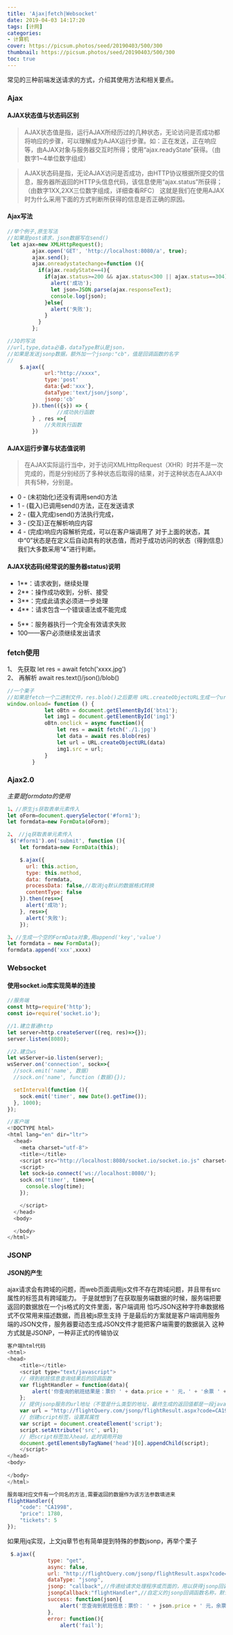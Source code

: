 ```yaml
---
title: 'Ajax|fetch|Websocket'
date: 2019-04-03 14:17:20
tags: [计网]
categories: 
- 计算机
cover: https://picsum.photos/seed/20190403/500/300
thumbnail: https://picsum.photos/seed/20190403/500/300
toc: true
---
```

常见的三种前端发送请求的方式，介绍其使用方法和相关要点。
<!-- more -->
### Ajax
#### AJAX状态值与状态码区别
>AJAX状态值是指，运行AJAX所经历过的几种状态，无论访问是否成功都将响应的步骤，可以理解成为AJAX运行步骤。如：正在发送，正在响应等，由AJAX对象与服务器交互时所得；使用“ajax.readyState”获得。（由数字1~4单位数字组成）

>AJAX状态码是指，无论AJAX访问是否成功，由HTTP协议根据所提交的信息，服务器所返回的HTTP头信息代码，该信息使用“ajax.status”所获得；（由数字1XX,2XX三位数字组成，详细查看RFC）
这就是我们在使用AJAX时为什么采用下面的方式判断所获得的信息是否正确的原因。

#### Ajax写法
```js
//举个例子,原生写法
//如果是post请求，json数据写在send()
 let ajax=new XMLHttpRequest();
        ajax.open('GET', 'http://localhost:8080/a', true);
        ajax.send();
        ajax.onreadystatechange=function (){
          if(ajax.readyState==4){
            if(ajax.status>=200 && ajax.status<300 || ajax.status==304){
              alert('成功');
              let json=JSON.parse(ajax.responseText);
              console.log(json);
            }else{
              alert('失败');
            }
          }
        };
```
```js
//JQ的写法
//url,type,data必备，dataType默认是json，
//如果是发送jsonp数据，额外加一个jsonp:"cb"，值是回调函数的名字
//
	$.ajax({
			url:"http://xxxx",
			type:'post'
			data:{wd:'xxx'},
			dataType:'text/json/jsonp',
			jsonp:'cb'
		}).then(({s}) => {
				//成功执行函数
		} , res =>{
		    //失败执行函数
		})
```
#### AJAX运行步骤与状态值说明
>在AJAX实际运行当中，对于访问XMLHttpRequest（XHR）时并不是一次完成的，而是分别经历了多种状态后取得的结果，对于这种状态在AJAX中共有5种，分别是。
- 0 - (未初始化)还没有调用send()方法
- 1 - (载入)已调用send()方法，正在发送请求
- 2 - (载入完成)send()方法执行完成，
- 3 - (交互)正在解析响应内容
- 4 - (完成)响应内容解析完成，可以在客户端调用了
对于上面的状态，其中“0”状态是在定义后自动具有的状态值，而对于成功访问的状态（得到信息）我们大多数采用“4”进行判断。

 
#### AJAX状态码(经常说的服务器status)说明
+ 1**：请求收到，继续处理
+ 2**：操作成功收到，分析、接受
+ 3**：完成此请求必须进一步处理
+ 4**：请求包含一个错误语法或不能完成
- 5**：服务器执行一个完全有效请求失败
- 100——客户必须继续发出请求



### fetch使用
1、 先获取 let res = await fetch('xxxx.jpg')<br> 
2、 再解析 await res.text()/json()/blob() 
```js
//一个栗子
//如果是fetch一个二进制文件，res.blob()之后要用 URL.createObjectURL生成一个url才能用
window.onload= function () {
            let oBtn = document.getElementById('btn1');
			let img1 = document.getElementById('img1')
            oBtn.onclick = async function(){
                let res = await fetch('./1.jpg')
                let data = await res.blob(res)
                let url = URL.createObjectURL(data)
                img1.src = url;
            }
        }
```


### Ajax2.0
<i>主要是formdata的使用</i>
```js
1、//原生js获取表单元素传入 
let oForm=document.querySelector('#form1');
let formdata=new FormData(oForm);

2、 //jq获取表单元素传入
 $('#form1').on('submit', function (){
    let formdata=new FormData(this);

    $.ajax({
      url: this.action,
      type: this.method,
      data: formdata,
      processData: false,//取消jq默认的数据格式转换
      contentType: false
    }).then(res=>{
      alert('成功');
    }, res=>{
      alert('失败');
    });

3、//生成一个空的FormData对象,用append('key','value')
let formdata = new FormData();
formdata.append('xxx',xxxx)
```




### Websocket
#### 使用socket.io库实现简单的连接
```js
//服务端
const http=require('http');
const io=require('socket.io');

//1.建立普通http
let server=http.createServer((req, res)=>{});
server.listen(8080);

//2.建立ws
let wsServer=io.listen(server);
wsServer.on('connection', sock=>{
  //sock.emit('name', 数据)
  //sock.on('name', function (数据){});

  setInterval(function (){
    sock.emit('timer', new Date().getTime());
  }, 1000);
});

```

```js
//客户端
<!DOCTYPE html>
<html lang="en" dir="ltr">
  <head>
    <meta charset="utf-8">
    <title></title>
    <script src="http://localhost:8080/socket.io/socket.io.js" charset="utf-8"></script>
    <script>
    let sock=io.connect('ws://localhost:8080/');
    sock.on('timer', time=>{
      console.slog(time);
    });

    </script>
  </head>
  <body>

  </body>
</html>

```


### JSONP
#### JSON的产生

ajax请求会有跨域的问题，而web页面调用js文件不存在跨域问题，并且带有src属性的标签具有跨域能力。
于是就想到了在获取服务端数据的时候，服务端把要返回的数据放在一个js格式的文件里面，客户端调用
恰巧JSON这种字符串数据格式不仅常用来描述数据，而且被js原生支持
于是最后的方案就是客户端调用服务端的JSON文件，服务器要动态生成JSON文件才能把客户端需要的数据装入
这种方式就是JSONP，一种非正式的传输协议
```js
客户端html代码
<html>
<head>
    <title></title>
    <script type="text/javascript">
    // 得到航班信息查询结果后的回调函数
    var flightHandler = function(data){
        alert('你查询的航班结果是：票价 ' + data.price + ' 元，' + '余票 ' + data.tickets + ' 张。');
    };
    // 提供jsonp服务的url地址（不管是什么类型的地址，最终生成的返回值都是一段javascript代码）
    var url = "http://flightQuery.com/jsonp/flightResult.aspx?code=CA1998&callback=flightHandler";
    // 创建script标签，设置其属性
    var script = document.createElement('script');
    script.setAttribute('src', url);
    // 把script标签加入head，此时调用开始
    document.getElementsByTagName('head')[0].appendChild(script); 
    </script>
</head>
<body>
 
</body>
</html>

服务端对应文件有一个同名的方法,需要返回的数据作为该方法参数填进来
flightHandler({
    "code": "CA1998",
    "price": 1780,
    "tickets": 5
});
```
如果用jq实现，上文jq章节也有简单提到特殊的参数jsonp，再举个栗子

```js
 $.ajax({
             type: "get",
             async: false,
             url: "http://flightQuery.com/jsonp/flightResult.aspx?code=CA1998",
             dataType: "jsonp",
             jsonp: "callback",//传递给请求处理程序或页面的，用以获得jsonp回调函数名的参数名(一般默认为:callback)
             jsonpCallback:"flightHandler",//自定义的jsonp回调函数名称，默认为jQuery自动生成的随机函数名，也可以写"?"，jQuery会自动为你处理数据
             success: function(json){
                 alert('您查询到航班信息：票价： ' + json.price + ' 元，余票： ' + json.tickets + ' 张。');
             },
             error: function(){
                 alert('fail');

```

